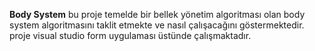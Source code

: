 **Body System**
bu proje temelde bir bellek yönetim algoritması olan body system algoritmasını taklit etmekte ve nasıl çalışacağını göstermektedir.
proje visual studio form uygulaması üstünde çalışmaktadır.
